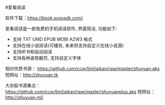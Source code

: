 #爱看阅读

软件下载：https://book.sososdk.com/

爱看阅读是一款免费的手机阅读软件, 界面简洁, 功能如下:
- 支持 TXT UMD EPUB MOBI AZW3 格式
- 支持在线小说阅读(可缓存, 未来将支持自定义在线小说源)
- 支持听书和自动阅读
- 支持各种姿势翻页, 支持自定义字体


相对优质书源：
https://github.com/ccav5ml/aikan/raw/master/shuyuan.aks
短网址：http://shuyuan.tk

大杂脍书源集合：
https://github.com/ccav5ml/aikan/raw/master/shuyuanplus.aks
短网址：http://shuyuan.ml/

